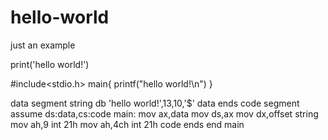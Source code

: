 # hello-world
just an example

print('hello world!')

#include<stdio.h>
main{
    printf("hello world!\n")
}

data segment
    string db 'hello world!',13,10,'$'
data ends
code segment
    assume ds:data,cs:code
main:
    mov ax,data
    mov ds,ax
    mov dx,offset string
    mov ah,9
    int 21h
    mov ah,4ch
    int 21h
code ends
end main
